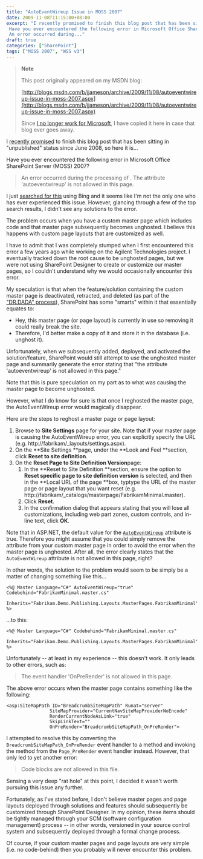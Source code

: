 ```yaml
---
title: "AutoEventWireup Issue in MOSS 2007"
date: 2009-11-08T11:15:00+08:00
excerpt: "I recently promised to finish this blog post that has been sitting in \"unpublished\" status since June 2008, so here it is... 
 Have you ever encountered the following error in Microsoft Office SharePoint Server (MOSS) 2007? 
 An error occurred during..."
draft: true
categories: ["SharePoint"]
tags: ["MOSS 2007", "WSS v3"]
---
```


> **Note**
> 
> This post originally appeared on my MSDN blog:  
>   
> 
> [http://blogs.msdn.com/b/jjameson/archive/2009/11/08/autoeventwireup-issue-in-moss-2007.aspx](http://blogs.msdn.com/b/jjameson/archive/2009/11/08/autoeventwireup-issue-in-moss-2007.aspx)
> 
> Since [I no longer work for Microsoft](/blog/jjameson/archive/2011/09/02/last-day-with-microsoft.aspx), I have copied it here in case that blog ever goes away.


I [recently promised](/blog/jjameson/archive/2009/11/02/analyzing-my-msdn-blog.aspx) to finish this blog post that has been sitting in "unpublished" status since June 2008, so here it is...

Have you ever encountered the following error in Microsoft Office SharePoint Server (MOSS) 2007?


> An error occurred during the processing of . The attribute 'autoeventwireup' is not allowed in this page.


I just [searched for this](http://www.bing.com/search?q=SharePoint+%22AutoEventWireup+is+not+allowed%22&amp;form=QBRE&amp;qs=n) using Bing and it seems like I'm not the only one who has ever experienced this issue. However, glancing through a few of the top search results, I didn't see any solutions to the error.

The problem occurs when you have a custom master page which includes code and that master page subsequently becomes unghosted. I believe this happens with custom page layouts that are customized as well.

I have to admit that I was completely stumped when I first encountered this error a few years ago while working on the Agilent Technologies project. I eventually tracked down the root cause to be unghosted pages, but we were not using SharePoint Designer to create or customize our master pages, so I couldn't understand why we would occasionally encounter this error.

My speculation is that when the feature/solution containing the custom master page is deactivated, retracted, and deleted (as part of the ["DR.DADA" process](/blog/jjameson/archive/2009/03/31/introducing-the-dr-dada-approach-to-sharepoint-development.aspx)), SharePoint has some "smarts" within it that essentially equates to:

- Hey, this master page (or page layout) is currently in use so removing it could really break the site.
- Therefore, I'd better make a copy of it and store it in the database (i.e. unghost it).


Unfortunately, when we subsequently added, deployed, and activated the solution/feature, SharePoint would still attempt to use the unghosted master page and summarily generate the error stating that "the attribute 'autoeventwireup' is not allowed in this page."

Note that this is pure speculation on my part as to what was causing the master page to become unghosted.

However, what I do know for sure is that once I reghosted the master page, the AutoEventWireup error would magically disappear.

Here are the steps to reghost a master page or page layout:

1. Browse to **Site Settings** page for your site. Note that if your master page is causing the AutoEventWireup error, you can explicitly specify the URL (e.g. http://fabrikam/\_layouts/settings.aspx).
2. On the **Site Settings **page, under the **Look and Feel **section, click **Reset to site definition**.
3. On the **Reset Page to Site Definition Version**page:
    1. In the **Reset to Site Definition **section, ensure the option to <label for="ctl00_PlaceHolderMain_ctl00_ResetOnePage"><strong>Reset specific page to site definition version</strong> is selected, and then in t</label>he **Local URL of the page **box, <label for="ctl00_PlaceHolderMain_ctl00_ResetOnePage">typtype the URL of the master page or page layout that you want reset (e.g. http://fabrikam/_catalogs/masterpage/FabrikamMinimal.master).</label>
    2. Click **Reset**.
    3. In the confirmation dialog that appears stating that you will lose all customizations, including web part zones, custom controls, and in-line text, click **OK**.


Note that in ASP.NET, the default value for the [`AutoEventWireup`](http://support.microsoft.com/kb/814745) attribute is true. Therefore you might assume that you could simply remove the attribute from your custom master page in order to avoid the error when the master page is unghosted. After all, the error clearly states that the `AutoEventWireup` attribute is not allowed in this page, right?

In other words, the solution to the problem would seem to be simply be a matter of changing something like this...


    <%@ Master Language="C#" AutoEventWireup="true" Codebehind="FabrikamMinimal.master.cs"
        Inherits="Fabrikam.Demo.Publishing.Layouts.MasterPages.FabrikamMinimal" %>


...to this:


    <%@ Master Language="C#" Codebehind="FabrikamMinimal.master.cs"
        Inherits="Fabrikam.Demo.Publishing.Layouts.MasterPages.FabrikamMinimal" %>


Unfortunately -- at least in my experience -- this doesn't work. It only leads to other errors, such as:


> The event handler 'OnPreRender' is not allowed in this page.


The above error occurs when the master page contains something like the following:


    <asp:SiteMapPath ID="BreadcrumbSiteMapPath" Runat="server"
                    SiteMapProvider="CurrentNavSiteMapProviderNoEncode"
                    RenderCurrentNodeAsLink="true"
                    SkipLinkText=""
                    OnPreRender="BreadcrumbSiteMapPath_OnPreRender">


I attempted to resolve this by converting the `BreadcrumbSiteMapPath_OnPreRender` event handler to a method and invoking the method from the `Page_PreRender` event handler instead. However, that only led to yet another error:


> Code blocks are not allowed in this file.


Sensing a very deep "rat hole" at this point, I decided it wasn't worth pursuing this issue any further.

Fortunately, as I've stated before, I don't believe master pages and page layouts deployed through solutions and features should subsequently be customized through SharePoint Designer. In my opinion, these items should be tightly managed through your SCM (software configuration management) process -- in other words, versioned in your source control system and subsequently deployed through a formal change process.

Of course, if your custom master pages and page layouts are very simple (i.e. no code-behind) then you probably will never encounter this problem.

